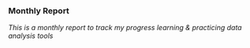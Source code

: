 ### Monthly Report
*This is a monthly report to track my progress learning & practicing data analysis tools*
